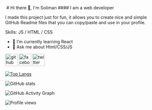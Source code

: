 <img link="https://github.com/Soliman-soad/Soliman-soad/blob/main/my%20cover.png"/>
# Hi there 👋, I'm Soliman
#### I am a web developer 

I made this project just for fun, it allows you to create nice and simple GitHub Readme files that you can copy/paste and use in your profile.

Skills: JS / HTML / CSS

- 🌱 I’m currently learning React 
- 💬 Ask me about Html/CSS/JS 


[<img src='https://cdn.jsdelivr.net/npm/simple-icons@3.0.1/icons/github.svg' alt='github' height='40'>](https://github.com/https://github.com/Soliman-soad)  [<img src='https://cdn.jsdelivr.net/npm/simple-icons@3.0.1/icons/facebook.svg' alt='facebook' height='40'>](https://www.facebook.com/https://www.facebook.com/mdsolimanalam.soad.1/)  [<img src='https://cdn.jsdelivr.net/npm/simple-icons@3.0.1/icons/twitter.svg' alt='twitter' height='40'>](https://twitter.com/https://twitter.com/Alam%20soliman)  

[![Top Langs](https://github-readme-stats.vercel.app/api/top-langs/?username=https://github.com/Soliman-soad)](https://github.com/anuraghazra/github-readme-stats)

![GitHub stats](https://github-readme-stats.vercel.app/api?username=https://github.com/Soliman-soad&show_icons=true)  

![GitHub Activity Graph](https://activity-graph.herokuapp.com/graph?username=https://github.com/Soliman-soad)  

![Profile views](https://gpvc.arturio.dev/https://github.com/Soliman-soad)  
